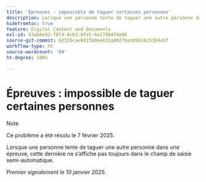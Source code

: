```yaml
---
title: 'Épreuves : impossible de taguer certaines personnes'
description: Lorsque une personne tente de taguer une autre personne dans une épreuve, cette dernière ne s’affiche pas toujours dans le champ de saisie semi-automatique.
hidefromtoc: true
feature: Digital Content and Documents
exl-id: 43ab6e92-f8f4-4cb3-8fe5-6e2708474e06
source-git-commit: 62326cae8815b0ee835a882fbedd9b1615369a5f
workflow-type: ht
source-wordcount: '64'
ht-degree: 100%

---
```


# Épreuves : impossible de taguer certaines personnes

>[!NOTE]
>
>Ce problème a été résolu le 7 février 2025.

Lorsque une personne tente de taguer une autre personne dans une épreuve, cette dernière ne s’affiche pas toujours dans le champ de saisie semi-automatique.

_Premier signalement le 10 janvier 2025._
